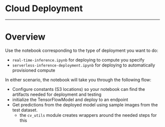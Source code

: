 # Cloud Deployment

---

# Overview

Use the notebook corresponding to the type of deployment you want to do:
* `real-time-inference.ipynb` for deploying to compute you specify
* `serverless-inference-deployment.ipynb` for deploying to automatically provisioned compute

In either scenario, the notebook will take you through the following flow:
* Configure constants (S3 locations) so your notebook can find the artifacts needed for deployment and testing
* initialize the TensorFlowModel and deploy to an endpoint
* Get predictions from the deployed model using sample images from the test dataset.
    * the `cv_utils` module creates wrappers around the needed steps for this